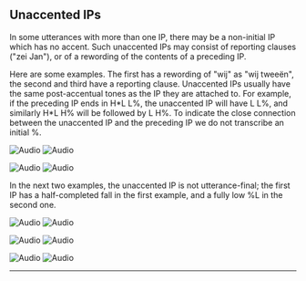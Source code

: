 Unaccented IPs
--------------

In some utterances with more than one IP, there may be a non-initial IP which has no accent. Such unaccented IPs may consist of reporting clauses ("zei Jan"), or of a rewording of the contents of a preceding IP.

Here are some examples. The first has a rewording of "wij" as "wij tweeën", the second and third have a reporting clause. Unaccented IPs usually have the same post-accentual tones as the IP they are attached to. For example, if the preceding IP ends in H\*L L%, the unaccented IP will have L L%, and similarly H\*L H% will be followed by L H%. To indicate the close connection between the unaccented IP and the preceding IP we do not transcribe an initial %.

![Audio](audio.gif) ![Audio](./audio/gif/080.gif)

![Audio](audio.gif) ![Audio](./audio/gif/106.gif)

In the next two examples, the unaccented IP is not utterance-final; the first IP has a half-completed fall in the first example, and a fully low %L in the second one.

![Audio](audio.gif) ![Audio](./audio/gif/370.gif)

![Audio](audio.gif) ![Audio](./audio/gif/369.gif)

![Audio](audio.gif) ![Audio](./audio/gif/c7_e.gif)

* * *

<div class="exercise" data-exercise-id="exercise7/7B/exercise7b.json"></div>
